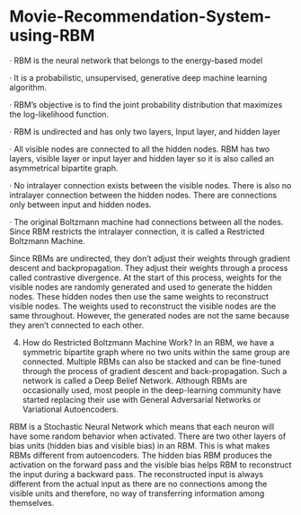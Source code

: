 # Movie-Recommendation-System-using-RBM


· RBM is the neural network that belongs to the energy-based model

· It is a probabilistic, unsupervised, generative deep machine learning algorithm.

· RBM’s objective is to find the joint probability distribution that maximizes the log-likelihood function.

· RBM is undirected and has only two layers, Input layer, and hidden layer

· All visible nodes are connected to all the hidden nodes. RBM has two layers, visible layer or input layer and hidden layer so it is also called an asymmetrical bipartite graph.

· No intralayer connection exists between the visible nodes. There is also no intralayer connection between the hidden nodes. There are connections only between input and hidden nodes.

· The original Boltzmann machine had connections between all the nodes. Since RBM restricts the intralayer connection, it is called a Restricted Boltzmann Machine.

Since RBMs are undirected, they don’t adjust their weights through gradient descent and backpropagation. They adjust their weights through a process called contrastive divergence. At the start of this process, weights for the visible nodes are randomly generated and used to generate the hidden nodes. These hidden nodes then use the same weights to reconstruct visible nodes. The weights used to reconstruct the visible nodes are the same throughout. However, the generated nodes are not the same because they aren’t connected to each other.

4. How do Restricted Boltzmann Machine Work?
In an RBM, we have a symmetric bipartite graph where no two units within the same group are connected. Multiple RBMs can also be stacked and can be fine-tuned through the process of gradient descent and back-propagation. Such a network is called a Deep Belief Network. Although RBMs are occasionally used, most people in the deep-learning community have started replacing their use with General Adversarial Networks or Variational Autoencoders.

RBM is a Stochastic Neural Network which means that each neuron will have some random behavior when activated. There are two other layers of bias units (hidden bias and visible bias) in an RBM. This is what makes RBMs different from autoencoders. The hidden bias RBM produces the activation on the forward pass and the visible bias helps RBM to reconstruct the input during a backward pass. The reconstructed input is always different from the actual input as there are no connections among the visible units and therefore, no way of transferring information among themselves.
